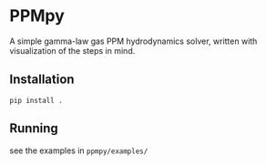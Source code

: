 # PPMpy

A simple gamma-law gas PPM hydrodynamics solver, written with
visualization of the steps in mind.

## Installation

```
pip install .
```


## Running

see the examples in `ppmpy/examples/`

